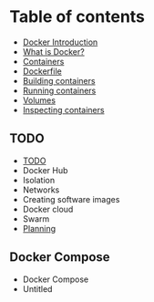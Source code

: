 # Table of contents

* [Docker Introduction](README.md)
* [What is Docker?](what-is-docker.md)
* [Containers](containers.md)
* [Dockerfile](dockerfile.md)
* [Building containers](building-containers.md)
* [Running containers](running-containers.md)
* [Volumes](volumes.md)
* [Inspecting containers](inspecting-containers.md)

## TODO

* [TODO](todo/todo.md)
* Docker Hub
* Isolation
* Networks
* Creating software images
* Docker cloud
* Swarm
* [Planning](todo/untitled.md)

## Docker Compose

* Docker Compose
* Untitled

